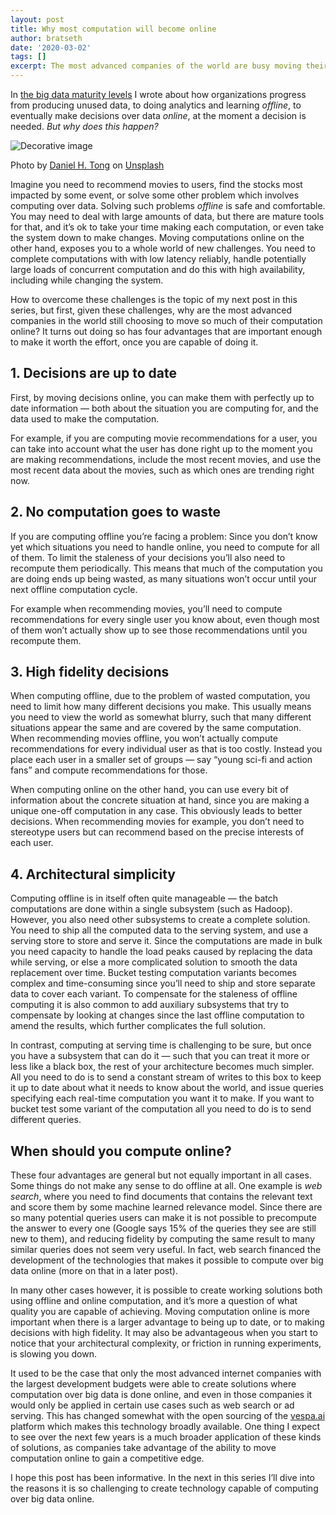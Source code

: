 ```yaml
---
layout: post
title: Why most computation will become online
author: bratseth
date: '2020-03-02'
tags: []
excerpt: The most advanced companies of the world are busy moving their computation over data online. But why?
---
```

In [the big data maturity levels](https://blog.vespa.ai/the-big-data-maturity-levels/) 
I wrote about how organizations progress from producing unused data, 
to doing analytics and learning *offline*, to eventually make decisions over data *online*, 
at the moment a decision is needed. *But why does this happen?*

![Decorative image](https://miro.medium.com/max/2893/1*12J8tZ0uiMGtX_y4Q3kvjA.jpeg)
<p class="image-credit">Photo by
<a href="https://unsplash.com/@danieltong?utm_source=unsplash&utm_medium=referral&utm_content=creditCopyText">Daniel H. Tong</a>
on <a href="https://unsplash.com/collections/3830666/vespa-blog-photos/ce50ee9e7cf7509dfc05b1544a700492?utm_source=unsplash&utm_medium=referral&utm_content=creditCopyText">Unsplash</a></p>

Imagine you need to recommend movies to users, find the stocks most impacted by some event, 
or solve some other problem which involves computing over data. Solving such problems *offline* 
is safe and comfortable. You may need to deal with large amounts of data, but there are mature 
tools for that, and it’s ok to take your time making each computation, or even take the system 
down to make changes. Moving computations online on the other hand, exposes you to a whole world 
of new challenges. You need to complete computations with with low latency reliably, handle 
potentially large loads of concurrent computation and do this with high availability, 
including while changing the system.

How to overcome these challenges is the topic of my next post in this series, but first, 
given these challenges, why are the most advanced companies in the world still choosing to move 
so much of their computation online? It turns out doing so has four advantages that are important 
enough to make it worth the effort, once you are capable of doing it.

## 1. Decisions are up to date
First, by moving decisions online, you can make them with perfectly up to date information — 
both about the situation you are computing for, and the data used to make the computation.

For example, if you are computing movie recommendations for a user, you can take into account 
what the user has done right up to the moment you are making recommendations, include the most 
recent movies, and use the most recent data about the movies, such as which ones are trending right now.

## 2. No computation goes to waste
If you are computing offline you’re facing a problem: Since you don’t know yet which situations you 
need to handle online, you need to compute for all of them. To limit the staleness of your decisions 
you’ll also need to recompute them periodically. This means that much of the computation you are 
doing ends up being wasted, as many situations won’t occur until your next offline computation cycle.

For example when recommending movies, you’ll need to compute recommendations for every single user 
you know about, even though most of them won’t actually show up to see those recommendations until 
you recompute them.

## 3. High fidelity decisions
When computing offline, due to the problem of wasted computation, you need to limit how many different 
decisions you make. This usually means you need to view the world as somewhat blurry, such that many 
different situations appear the same and are covered by the same computation. When recommending movies 
offline, you won’t actually compute recommendations for every individual user as that is too costly. 
Instead you place each user in a smaller set of groups — say “young sci-fi and action fans” and compute 
recommendations for those.

When computing online on the other hand, you can use every bit of information about the concrete situation 
at hand, since you are making a unique one-off computation in any case. This obviously leads to better 
decisions. When recommending movies for example, you don’t need to stereotype users but can recommend 
based on the precise interests of each user.

## 4. Architectural simplicity
Computing offline is in itself often quite manageable — the batch computations are done within a single 
subsystem (such as Hadoop). However, you also need other subsystems to create a complete solution. 
You need to ship all the computed data to the serving system, and use a serving store to store and serve it. 
Since the computations are made in bulk you need capacity to handle the load peaks caused by replacing the 
data while serving, or else a more complicated solution to smooth the data replacement over time. Bucket 
testing computation variants becomes complex and time-consuming since you’ll need to ship and store separate 
data to cover each variant. To compensate for the staleness of offline computing it is also common to add 
auxiliary subsystems that try to compensate by looking at changes since the last offline computation to 
amend the results, which further complicates the full solution.

In contrast, computing at serving time is challenging to be sure, but once you have a subsystem that can 
do it — such that you can treat it more or less like a black box, the rest of your architecture becomes 
much simpler. All you need to do is to send a constant stream of writes to this box to keep it up to date 
about what it needs to know about the world, and issue queries specifying each real-time computation you 
want it to make. If you want to bucket test some variant of the computation all you need to do is to send 
different queries.

## When should you compute online?
These four advantages are general but not equally important in all cases. Some things do not make any sense 
to do offline at all. One example is *web search*, where you need to find documents that contains the relevant 
text and score them by some machine learned relevance model. Since there are so many potential queries users 
can make it is not possible to precompute the answer to every one (Google says 15% of the queries they see 
are still new to them), and reducing fidelity by computing the same result to many similar queries does not 
seem very useful. In fact, web search financed the development of the technologies that makes it possible 
to compute over big data online (more on that in a later post).

In many other cases however, it is possible to create working solutions both using offline and online 
computation, and it’s more a question of what quality you are capable of achieving. Moving computation 
online is more important when there is a larger advantage to being up to date, or to making decisions 
with high fidelity. It may also be advantageous when you start to notice that your architectural complexity, 
or friction in running experiments, is slowing you down.

It used to be the case that only the most advanced internet companies with the largest development budgets 
were able to create solutions where computation over big data is done online, and even in those companies 
it would only be applied in certain use cases such as web search or ad serving. This has changed somewhat 
with the open sourcing of the [vespa.ai](https://vespa.ai) platform which makes this technology broadly 
available. One thing I expect to see over the next few years is a much broader application of these kinds 
of solutions, as companies take advantage of the ability to move computation online to gain a competitive 
edge.

I hope this post has been informative. In the next in this series I’ll dive into the reasons it is so 
challenging to create technology capable of computing over big data online.